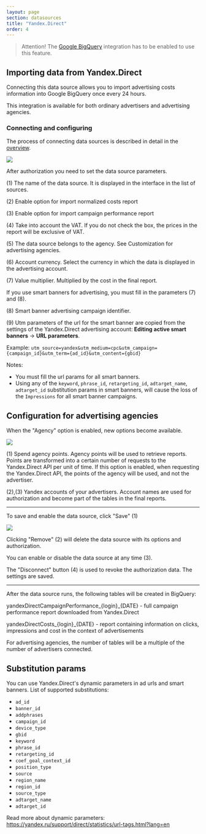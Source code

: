 ```yaml
---
layout: page
section: datasources
title: "Yandex.Direct"
order: 4
---
```


> Attention! The [Google BigQuery](/integrations/google-bigquery) integration has to be enabled to use this feature.

## Importing data from Yandex.Direct

Connecting this data source allows you to import advertising costs information into Google BigQuery once every 24 hours.

This integration is available for both ordinary advertisers and advertising agencies.

### Connecting and configuring

The process of connecting data sources is described in detail in the [overview](https://docs.segmentstream.com/datasources/index).

![](/img/YD2.png)

After authorization you need to set the data source parameters.

(1) The name of the data source. It is displayed in the interface in the list of sources.

(2) Enable option for import normalized costs report

(3) Enable option for import campaign performance report

(4) Take into account the VAT. If you do not check the box, the prices in the report will be exclusive of VAT.

(5) The data source belongs to the agency. See Customization for advertising agencies.

(6) Account currency. Select the currency in which the data is displayed in the advertising account.

(7) Value multiplier. Multiplied by the cost in the final report.

If you use smart banners for advertising, you must fill in the parameters (7) and (8).

(8) Smart banner advertising campaign identifier.

(9) Utm parameters of the url for the smart banner are copied from the settings of the Yandex.Direct advertising account: **Editing active smart banners** → **URL parameters**.

Example: `utm_source=yandex&utm_medium=cpc&utm_campaign={campaign_id}&utm_term={ad_id}&utm_content={gbid}`

Notes:
- You must fill the url params for all smart banners.
- Using any of the `keyword`, `phrase_id`, `retargeting_id`, `adtarget_name`, `adtarget_id` substitution params in smart banners, will cause the loss of the `Impressions` for all smart banner campaigns.

## Configuration for advertising agencies

When the "Agency" option is enabled, new options become available.

![](/img/YD3.png)

(1) Spend agency points. Agency points will be used to retrieve reports. Points are transformed into a certain number of requests to the Yandex.Direct API per unit of time. If this option is enabled, when requesting the Yandex.Direct API, the points of the agency will be used, and not the advertiser.

(2),(3) Yandex accounts of your advertisers. Account names are used for authorization and become part of the tables in the final reports.

---

To save and enable the data source, click "Save" (1)

![](/img/YD4.png)

Clicking "Remove" (2) will delete the data source with its options and authorization.

You can enable or disable the data source at any time (3).

The "Disconnect" button (4) is used to revoke the authorization data. The settings are saved.

---

After the data source runs, the following tables will be created in BigQuery:

yandexDirectCampaignPerformance_{login}_{DATE} - full campaign performance report downloaded from Yandex.Direct

yandexDirectCosts_{login}_{DATE} - report containing information on clicks, impressions and cost in the context of advertisements

For advertising agencies, the number of tables will be a multiple of the number of advertisers connected.

## Substitution params

You can use Yandex.Direct's dynamic parameters in ad urls and smart banners. List of supported substitutions:
- `ad_id`
- `banner_id`
- `addphrases`
- `campaign_id`
- `device_type`
- `gbid`
- `keyword`
- `phrase_id`
- `retargeting_id`
- `coef_goal_context_id`
- `position_type`
- `source`
- `region_name`
- `region_id`
- `source_type`
- `adtarget_name`
- `adtarget_id`

Read more about dynamic parameters: https://yandex.ru/support/direct/statistics/url-tags.html?lang=en
